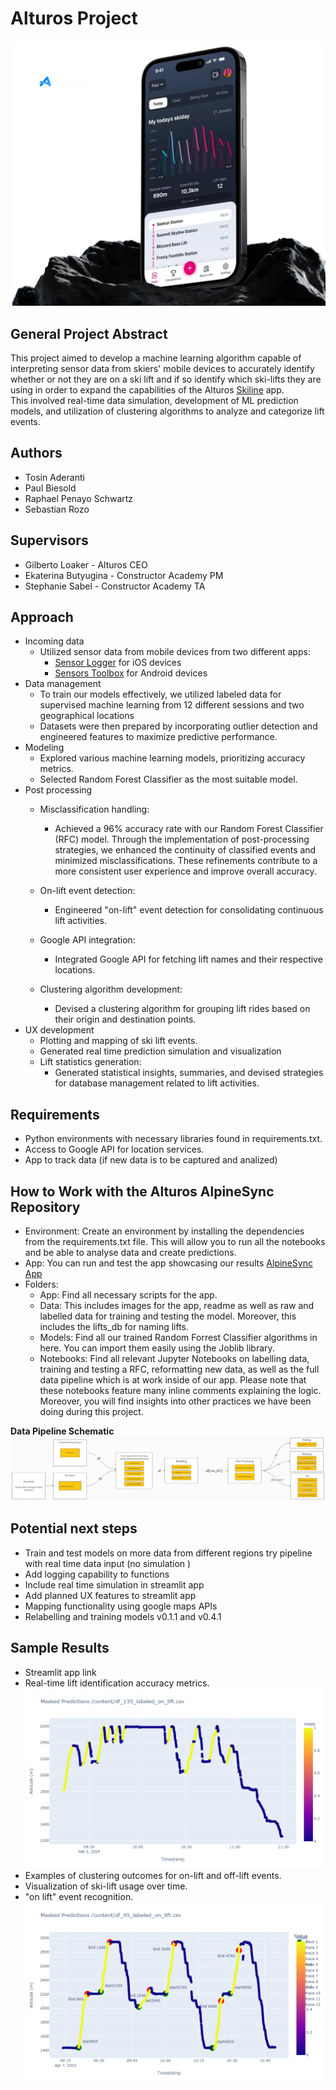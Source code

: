 # Alturos Project
![alt text](data/images/Frontpage.png)

## General Project Abstract

This project aimed to develop a machine learning algorithm capable of interpreting sensor data from skiers' mobile devices to accurately identify whether or not they are on a ski lift and if so identify which ski-lifts they are using in order to expand the capabilities of the Alturos [Skiline](https://www.alturos.com/en/skiline/) app.
<br /> 
This involved real-time data simulation, 
development of ML prediction models, and utilization of clustering algorithms to analyze and categorize lift events.

## Authors
- Tosin Aderanti
- Paul Biesold
- Raphael Penayo Schwartz
- Sebastian Rozo

## Supervisors
- Gilberto Loaker - Alturos CEO
- Ekaterina Butyugina - Constructor Academy PM
- Stephanie Sabel - Constructor Academy TA

## Approach
- Incoming data
    - Utilized sensor data from mobile devices from two different apps: 
        - [Sensor Logger](https://apps.apple.com/us/app/sensor-play-data-recorder/id921385514) for iOS devices
        -  [Sensors Toolbox](https://play.google.com/store/apps/details?id=com.kelvin.sensorapp&hl=en&gl=US) for Android devices
- Data management
    - To train our models effectively, we utilized labeled data for supervised machine learning from 12 different sessions and two geographical locations
    - Datasets were then prepared by incorporating outlier detection and engineered features to maximize predictive performance.
- Modeling
    - Explored various machine learning models, prioritizing accuracy metrics.
    - Selected Random Forest Classifier as the most suitable model.
- Post processing
    - Misclassification handling:
        - Achieved a 96% accuracy rate with our Random Forest Classifier (RFC) model. Through the implementation of post-processing strategies, we enhanced the continuity of classified events and minimized misclassifications. These refinements contribute to a more consistent user experience and improve overall accuracy.

    - On-lift event detection:
        - Engineered "on-lift" event detection for consolidating continuous lift activities.
    - Google API integration:
        - Integrated Google API for fetching lift names and their respective locations.
    - Clustering algorithm development:
        - Devised a clustering algorithm for grouping lift rides based on their origin and destination points.
- UX development
    - Plotting and mapping of ski lift events.
    - Generated real time prediction simulation and visualization
    - Lift statistics generation:
        - Generated statistical insights, summaries, and devised strategies for database management related to lift activities.
## Requirements
- Python environments with necessary libraries found in requirements.txt.
- Access to Google API for location services.
- App to track data (if new data is to be captured and analized)

## How to Work with the Alturos AlpineSync Repository
- Environment: Create an environment by installing the dependencies from the requirements.txt file. This will allow you to run all the notebooks and be able to analyse data and create predictions. 
- App: You can run and test the app showcasing our results [AlpineSync App](https://alpinesync.streamlit.app/)
- Folders: 
    - App: Find all necessary scripts for the app. 
    - Data: This includes images for the app, readme as well as raw and labelled data for training and testing the model. Moreover, this includes the lifts_db for naming lifts. 
    - Models: Find all our trained Random Forrest Classifier algorithms in here. You can import them easily using the Joblib library. 
   - Notebooks: Find all relevant Jupyter Notebooks on labelling data, training and testing a RFC, reformatting new data, as well as the full data pipeline which is at work inside of our app. Please note that these notebooks feature many inline comments explaining the logic. Moreover, you will find insights into other practices we have been doing during this project. 

__Data Pipeline Schematic__
![alt text](data/images/pipeline_schematic.png)

## Potential next steps 
- Train and test models on more data from different regions
try pipeline with real time data input (no simulation )
- Add logging capability to functions
- Include real time simulation in streamlit app
- Add planned UX features to streamlit app
- Mapping functionality using google maps APIs
- Relabelling and training models v0.1.1 and v0.4.1


## Sample Results
- Streamlit app link 
- Real-time lift identification accuracy metrics.![alt text](data/images/masked_predictions.png)
- Examples of clustering outcomes for on-lift and off-lift events.
- Visualization of ski-lift usage over time. 
- "on lift" event recognition. ![alt text](data/images/On_lift_event_labeling.png)




